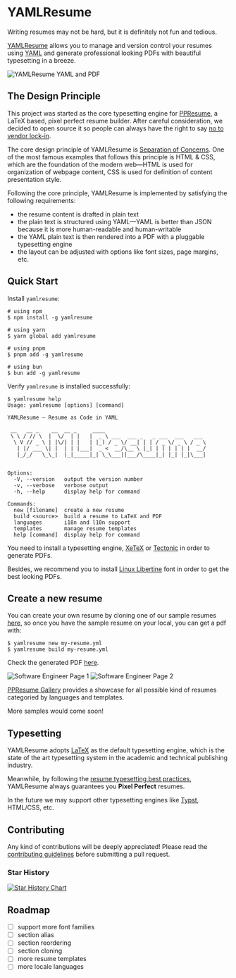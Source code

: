 # YAMLResume

Writing resumes may not be hard, but it is definitely not fun and tedious.

[YAMLResume](https://yamlresume.dev) allows you to manage and version control
your resumes using [YAML](https://yaml.org/) and generate professional looking
PDFs with beautiful typesetting in a breeze.

![YAMLResume YAML and PDF](./docs/static/images/yamlresume-yaml-and-pdf.webp)

## The Design Principle

This project was started as the core typesetting engine for
[PPResume](https://ppresume.com/?ref=yamlresume), a LaTeX based, pixel perfect
resume builder. After careful consideration, we decided to open source it so
people can always have the right to say [no to vendor
lock-in](https://blog.ppresume.com/posts/no-vendor-lock-in).

The core design principle of YAMLResume is [Separation of
Concerns](https://en.wikipedia.org/wiki/Separation_of_concerns). One of the most
famous examples that follows this principle is HTML & CSS, which are the
foundation of the modern web—HTML is used for organization of webpage content,
CSS is used for definition of content presentation style.

Following the core principle, YAMLResume is implemented by satisfying the
following requirements:

- the resume content is drafted in plain text
- the plain text is structured using YAML—YAML is better than JSON because it is
  more human-readable and human-writable
- the YAML plain text is then rendered into a PDF with a pluggable typesetting
  engine
- the layout can be adjusted with options like font sizes, page margins, etc.

## Quick Start

Install `yamlresume`:

```
# using npm
$ npm install -g yamlresume

# using yarn
$ yarn global add yamlresume

# using pnpm
$ pnpm add -g yamlresume

# using bun
$ bun add -g yamlresume
```

Verify `yamlresume` is installed successfully:

```
$ yamlresume help
Usage: yamlresume [options] [command]

YAMLResume — Resume as Code in YAML

 __   __ _    __  __ _     ____
 \ \ / // \  |  \/  | |   |  _ \ ___  ___ _   _ ___  ___   ___
  \ V // _ \ | |\/| | |   | |_) / _ \/ __| | | / _ \/ _ \ / _ \
   | |/ ___ \| |  | | |___|  _ <  __/\__ \ |_| | | | | | |  __/
   |_/_/   \_\_|  |_|_____|_| \_\___||___/\____|_| |_| |_|\___|


Options:
  -V, --version   output the version number
  -v, --verbose   verbose output
  -h, --help      display help for command

Commands:
  new [filename]  create a new resume
  build <source>  build a resume to LaTeX and PDF
  languages       i18n and l10n support
  templates       manage resume templates
  help [command]  display help for command
```

You need to install a typesetting engine,
[XeTeX](http://yamlresume.dev/docs/getting-started#xetex) or
[Tectonic](http://yamlresume.dev/docs/getting-started#xetex) in order to
generate PDFs.

Besides, we recommend you to install [Linux
Libertine](http://yamlresume.dev/docs/getting-started#linux-libertine) font in
order to get the best looking PDFs.

## Create a new resume

You can create your own resume by cloning one of our sample resumes
[here](./packages/cli/resources/software-engineer.yml), so once you have the
sample resume on your local, you can get a pdf with:

```
$ yamlresume new my-resume.yml
$ yamlresume build my-resume.yml
```

Check the generated PDF [here](./packages/cli/resources/resume.pdf).

![Software Engineer Page 1](./docs/static/images/resume-1.webp)
![Software Engineer Page 2](./docs/static/images/resume-2.webp)

[PPResume Gallery](https://ppresume.com/gallery/?ref=yamlresume) provides a
showcase for all possible kind of resumes categoried by languages and templates.

More samples would come soon!

## Typesetting

YAMLResume adopts [LaTeX](https://www.latex-project.org/) as the default
typesetting engine, which is the state of the art typesetting system in the
academic and technical publishing industry.

Meanwhile, by following the [resume typesetting best
practices](https://docs.ppresume.com/guide?ref=yamlresume), YAMLResume always
guarantees you **Pixel Perfect** resumes.

In the future we may support other typesetting engines like
[Typst](https://github.com/typst/typst), HTML/CSS, etc.

## Contributing

Any kind of contributions will be deeply appreciated! Please read the
[contributing guidelines](./CONTRIBUTING.md) before submitting a pull request.

### Star History

[![Star History Chart](https://api.star-history.com/svg?repos=yamlresume/yamlresume&type=Date)](https://www.star-history.com/#yamlresume/yamlresume&Date)

## Roadmap

- [ ] support more font families
- [ ] section alias
- [ ] section reordering
- [ ] section cloning
- [ ] more resume templates
- [ ] more locale languages
